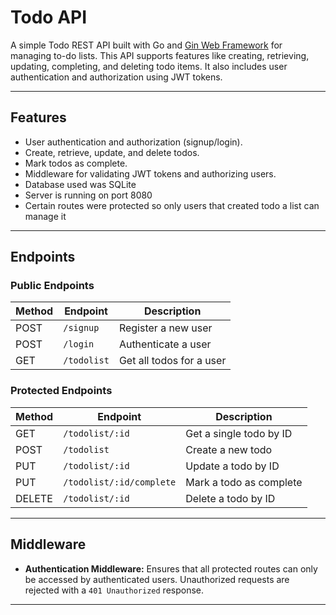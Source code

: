 # Todo API

A simple Todo REST API built with Go and [Gin Web Framework](https://github.com/gin-gonic/gin) for managing to-do lists. This API supports features like creating, retrieving, updating, completing, and deleting todo items. It also includes user authentication and authorization using JWT tokens.

---

## Features

- User authentication and authorization (signup/login).
- Create, retrieve, update, and delete todos.
- Mark todos as complete.
- Middleware for validating JWT tokens and authorizing users.
- Database used was SQLite
- Server is running on port 8080
- Certain routes were protected so only users that created todo a list can manage it

---

## Endpoints

### Public Endpoints

| Method | Endpoint       | Description                |
|--------|----------------|----------------------------|
| POST   | `/signup`      | Register a new user        |
| POST   | `/login`       | Authenticate a user        |
| GET    | `/todolist`    | Get all todos for a user   |

### Protected Endpoints

| Method | Endpoint                | Description                   |
|--------|-------------------------|-------------------------------|
| GET    | `/todolist/:id`         | Get a single todo by ID       |
| POST   | `/todolist`             | Create a new todo             |
| PUT    | `/todolist/:id`         | Update a todo by ID           |
| PUT    | `/todolist/:id/complete`| Mark a todo as complete       |
| DELETE | `/todolist/:id`         | Delete a todo by ID           |

---

## Middleware

- **Authentication Middleware:**
  Ensures that all protected routes can only be accessed by authenticated users. Unauthorized requests are rejected with a `401 Unauthorized` response.

---
